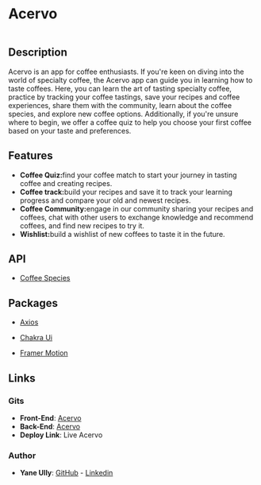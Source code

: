 # Acervo

<img href='./src/assets/homepage.png'></img>

## Description

Acervo is an app for coffee enthusiasts. If you're keen on diving into the world of specialty coffee, the Acervo app can guide you in learning how to taste coffees. Here, you can learn the art of tasting specialty coffee, practice by tracking your coffee tastings, save your recipes and coffee experiences, share them with the community, learn about the coffee species, and explore new coffee options. Additionally, if you're unsure where to begin, we offer a coffee quiz to help you choose your first coffee based on your taste and preferences.

## Features

<ul>
<li><strong>Coffee Quiz:</strong>find your coffee match to start your journey in tasting coffee and creating recipes.</li>
<li><strong>Coffee track:</strong>build your recipes and save it to track your learning progress and compare your old and newest recipes.</li>
<li><strong>Coffee Community:</strong>engage in our community sharing your recipes and coffees, chat with other users to exchange knowledge and recommend coffees, and find new recipes to try it.</li>
<li><strong>Wishlist:</strong>build a wishlist of new coffees to taste it in the future.</li>

</ul>

## API

<ul>
  <li><a href='https://coffeeapi-doc.com/documentation'>Coffee Species</a></li>
</ul>

## Packages

<ul>
  <li><a href='https://axios-http.com/'>Axios</a></li>
</ul>

<ul>
  <li><a href='https://chakra-ui.com/'>Chakra Ui</a></li>
</ul>

<ul>
<li><a href='https://www.framer.com/motion/'>Framer Motion</a></li>
</ul>

## Links

### Gits

<ul>
  <li><strong>Front-End</strong>: <a href='https://github.com/YaneUlly/acervo-front'>Acervo</a></li>
  <li><strong>Back-End</strong>: <a href='https://github.com/YaneUlly/acervo-back'>Acervo</a></li>
  <li><strong>Deploy Link</strong>: <a>Live Acervo</a></li>
</ul>

### Author

<ul>
  <li><strong>Yane Ully</strong>: <a href='https://github.com/YaneUlly'>GitHub</a> - <a href='https://www.linkedin.com/in/yane-ully-martins/'>Linkedin</a></li>
</ul>

